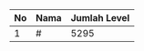 | No | Nama            | Jumlah Level |
|----|-----------------|--------------|
| 1  | #    |    5295        |
